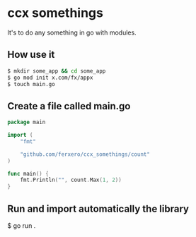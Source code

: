 # ccx somethings
It's to do any something in go with modules.

## How use it

```sh
$ mkdir some_app && cd some_app
$ go mod init x.com/fx/appx
$ touch main.go
```

## Create a file called main.go

```go
package main

import (
	"fmt"

	"github.com/ferxero/ccx_somethings/count"
)

func main() {
	fmt.Println("", count.Max(1, 2))
}
```

## Run and import automatically the library

$ go run .

